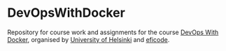 # DevOpsWithDocker

Repository for course work and assignments for the course [DevOps With Docker][1],
organised by [University of Helsinki][2] and [eficode][3].

[1]: https://devopswithdocker.com/
[2]: https://www.helsinki.fi/
[3]: https://www.eficode.com/
